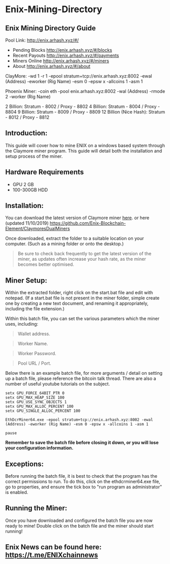 # Enix-Mining-Directory

## Enix Mining Directory Guide

Pool Link: http://enix.arhash.xyz/#/

- Pending Blocks http://enix.arhash.xyz/#/blocks
- Recent Payouts http://enix.arhash.xyz/#/payments
- Miners Online http://enix.arhash.xyz/#/miners
- About http://enix.arhash.xyz/#/about

ClayMore: -wd 1 -r 1 -epool stratum+tcp://enix.arhash.xyz:8002 -ewal (Address) -eworker (Rig Name) -esm 0 -epsw x -allcoins 1 -asm 1

Phoenix Miner: -coin eth -pool enix.arhash.xyz:8002 -wal (Address) -rmode 2 -worker (Rig Name)


2 Billion: Stratum - 8002 / Proxy - 8802
4 Billion: Stratum - 8004 / Proxy - 8804
9 Billion: Stratum - 8009 / Proxy - 8809
12 Billion (Nice Hash): Stratum - 8012 / Proxy - 8812

## Introduction:

This guide will cover how to mine ENIX on a windows based system through the Claymore miner program. This guide will detail both the installation and setup process of the miner. 

## Hardware Requirements

- GPU 2 GB
- 100-300GB HDD

## Installation:
You can download the latest version of Claymore miner [here](https://bitcointalk.org/index.php?topic=1433925.0). or here (updated 11/10/2019) https://github.com/Enix-Blockchain-Element/ClaymoresDualMiners

Once downloaded, extract the folder to a suitable location on your computer. (Such as a mining folder or onto the desktop.)

> Be sure to check back frequently to get the latest version of the miner, as updates often  increase your hash rate, as the miner becomes better optimised. 

## Miner Setup: 

Within the extracted folder, right click on the start.bat file and edit with notepad.  (If a start.bat file is not present in the miner folder, simple create one by creating a new text document, and renaming it appropriately, including the file extension.)

Within this batch file, you can set the various parameters which the miner uses, including:

> Wallet address.

> Worker Name.

> Worker Password.

> Pool URL / Port. 

Below there is an example batch file, for more arguments / detail on setting up a batch file, please reference the bitcoin talk thread. There are also a number of useful youtube tutorials on the subject. 

```
setx GPU_FORCE_64BIT_PTR 0
setx GPU_MAX_HEAP_SIZE 100
setx GPU_USE_SYNC_OBJECTS 1
setx GPU_MAX_ALLOC_PERCENT 100
setx GPU_SINGLE_ALLOC_PERCENT 100

EthDcrMiner64.exe -epool stratum+tcp://enix.arhash.xyz:8002 -ewal (Address) -eworker (Rig Name) -esm 0 -epsw x -allcoins 1 -asm 1

pause
```

**Remember to save the batch file before closing it down, or you will lose your configuration information.**

## Exceptions:

Before running the batch file, it is best to check that the program has the correct permissions to run.  To do this, click on the  ethdcrminer64.exe file, go to properties, and ensure the tick box to "run program as administrator" is enabled.

## Running the Miner:

Once you have downloaded and configured the batch file you are now ready to mine! Double click on the batch file and the miner should start running! 

## Enix News can be found here: https://t.me/ENIXchainnews
